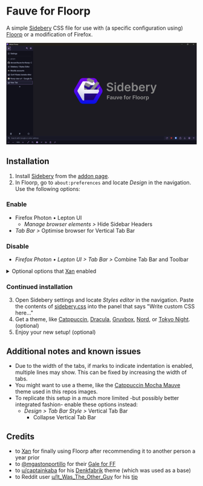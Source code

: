 # Fauve for Floorp

A simple [Sidebery](https://github.com/mbnuqw/sidebery) CSS file for use with (a specific configuration using) [Floorp](https://floorp.app/) or a modification of Firefox.

![Screenshot of the full browser with Sidebery opened and a Fauve for Firefox/Sidebery logo](images/thumbnail.png "Fauve for Floorp/Sidebery logo on top of Floorp with Sidebery panel enabled")

## Installation

1. Install [Sidebery](https://github.com/mbnuqw/sidebery/) from the [addon page](https://addons.mozilla.org/firefox/addon/sidebery/).
2. In Floorp, go to `about:preferences` and locate _Design_ in the navigation. Use the following options:

### Enable

- Firefox Photon • Lepton UI
  - _Manage browser elements >_ Hide Sidebar Headers
- _Tab Bar >_ Optimise browser for Vertical Tab Bar

### Disable

- _Firefox Photon • Lepton UI > Tab Bar >_ Combine Tab Bar and Toolbar
<details>

<summary>Optional options that <a href="https://xan.lol/" target="_blank">Xan</a> enabled</summary>

### Optional

- _Firefox Photon • Lepton UI_
  - _Lepton Settings >_ Use tweaked Proton design
  - _Automatically hide browser elements >_ Automatically hide Sidebar
  - _Automatically hide browser elements >_ Automatically hide back button
  - _Automatically hide browser elements >_ Automatically hide forward button
  - _Manage browser elements >_ Enable Lepton's context menu icons
- _Bookmarks Toolbar >_ Show the Bookmarks Toolbar at the bottom of Floorp
- _Navigation Bar >_ Show the Toolbar at the bottom of Floorp

</details>

### Continued installation

3. Open Sidebery settings and locate _Styles editor_ in the navigation. Paste the contents of [sidebery.css](sidebery.css) into the panel that says "Write custom CSS here..."
4. Get a theme, like [Catppuccin](https://github.com/catppuccin/firefox), [Dracula](https://draculatheme.com/firefox), [Gruvbox](https://addons.mozilla.org/firefox/addon/gruvbox-true-dark/), [Nord](https://addons.mozilla.org/firefox/addon/nord-firefox/), or [Tokyo Night](https://addons.mozilla.org/firefox/addon/tokyo-night-theme-for-firefox/). (optional)
5. Enjoy your new setup! (optional)

## Additional notes and known issues

- Due to the width of the tabs, if marks to indicate indentation is enabled, multiple lines may show. This can be fixed by increasing the width of tabs.
- You might want to use a theme, like the [Catppuccin Mocha Mauve](https://addons.mozilla.org/en-US/firefox/addon/catppuccin-mocha-mauve-git/) theme used in this repos images.
- To replicate this setup in a much more limited -but possibly better integrated fashion- enable these options instead:
  - _Design > Tab Bar Style >_ Vertical Tab Bar
    - Collapse Vertical Tab Bar


## Credits

- to [Xan](https://xan.lol/) for finally using Floorp after recommending it to another person a year prior
- to [@mgastonportillo](https://github.com/mgastonportillo) for their [Gale for FF](https://github.com/mgastonportillo/gale-for-ff)
- to [u/captainkaba](https://www.reddit.com/user/captainkaba/) for his [Denkfabrik](https://www.reddit.com/r/FirefoxCSS/comments/rqo5z6/some_people_asked_for_the_css_so_here_is_my_setup/) theme (which was used as a base)
- to Reddit user [u/It_Was_The_Other_Guy](https://www.reddit.com/user/It_Was_The_Other_Guy/) for his [tip](https://www.reddit.com/r/FirefoxCSS/comments/vzcqzn/comment/ig8a8ba/)
